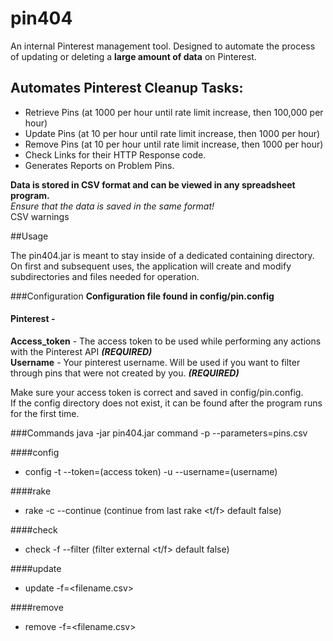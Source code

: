 # pin404
An internal Pinterest management tool. Designed to automate the process of updating or deleting a **large amount of data** on Pinterest.

## Automates Pinterest Cleanup Tasks:
- Retrieve Pins (at 1000 per hour until rate limit increase, then 100,000 per hour)
- Update Pins (at 10 per hour until rate limit increase, then 1000 per hour)
- Remove Pins (at 10 per hour until rate limit increase, then 1000 per hour)
- Check Links for their HTTP Response code.
- Generates Reports on Problem Pins.

**Data is stored in CSV format and can be viewed in any spreadsheet program.**<br>
 _Ensure that the data is saved in the same format!_ <br>
CSV warnings

##Usage

The pin404.jar is meant to stay inside of a dedicated containing directory. 
On first and subsequent uses, the application will create and modify subdirectories and files needed for operation.

###Configuration
**Configuration file found in  config/pin.config** <br>
#### Pinterest - <br>
**Access_token** - The access token to be used while performing any actions with the Pinterest API _**(REQUIRED)**_ <br>
**Username** - Your pinterest username. Will be used if you want to filter through pins that were not created by you. _**(REQUIRED)**_

Make sure your access token is correct and saved in config/pin.config. <br>
If the config directory does not exist, it can be found after the program runs for the first time.

###Commands
java -jar pin404.jar command -p --parameters=pins.csv

####config 
 - config -t --token=(access token) -u --username=(username)
 
####rake
 - rake -c --continue (continue from last rake <t/f> default false)
 
####check
 - check -f --filter (filter external <t/f> default false)
 
####update
 - update -f=<filename.csv> 
 
####remove
 - remove -f=<filename.csv>
